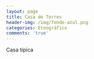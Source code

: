 ```yaml
---
layout: page
title: Casa de Torres
header-img: /img/fondo-azul.png
categories: Etnográfico
comments: 'true'
---
```



Casa típica

<div class="photos">
</div>
